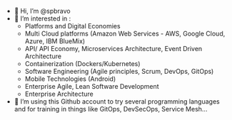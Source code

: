 - 👋 Hi, I’m @spbravo
- 👀 I’m interested in :
  - Platforms and Digital Economies
  - Multi Cloud platforms (Amazon Web Services - AWS, Google Cloud, Azure, IBM BlueMix)
  - API/ API Economy, Microservices Architecture, Event Driven Architecture
  - Containerization (Dockers/Kubernetes)
  - Software Engineering (Agile principles, Scrum, DevOps, GitOps)
  - Mobile Technologies (Android)
  - Enterprise Agile, Lean Software Development
  - Enterprise Architecture
- 🌱 I’m using this Github account to try several programming languages and for training in things like GitOps, DevSecOps, Service Mesh...

<!---
spbravo/spbravo is a ✨ special ✨ repository because its `README.md` (this file) appears on your GitHub profile.
You can click the Preview link to take a look at your changes.
--->
